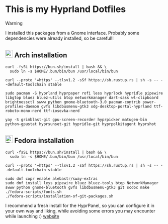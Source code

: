# This is my Hyprland Dotfiles

> [!WARNING]
> I installed this packages from a Gnome interface. Probably some dependencies were already installed, so be careful!!

## <img src="https://upload.wikimedia.org/wikipedia/commons/thumb/1/13/Arch_Linux_%22Crystal%22_icon.svg/256px-Arch_Linux_%22Crystal%22_icon.svg.png" alt="Arch Logo" width="24"> Arch installation

```
curl -fsSL https://bun.sh/install | bash && \
  sudo ln -s $HOME/.bun/bin/bun /usr/local/bin/bun
```
```
curl --proto '=https' --tlsv1.2 -sSf https://sh.rustup.rs | sh -s -- --default-toolchain stable
```
```
sudo pacman -S hyprland hyprpaper rofi less hyprlock hypridle pipewire libgtop bluez bluez-utils btop networkmanager dart-sass wl-clipboard brightnessctl swww python gnome-bluetooth-3.0 pacman-contrib power-profiles-daemon gvfs libdbusmenu-gtk3 xdg-desktop-portal-hyprland ttf-roboto-mono-nerd ttf-iosevka-nerd
```

```
yay -S grimblast-git gpu-screen-recorder hyprpicker matugen-bin python-gpustat hyprsunset-git hypridle-git hyprpolkitagent hyprshot
```

## <img src="https://upload.wikimedia.org/wikipedia/commons/thumb/3/3f/Fedora_logo.svg/267px-Fedora_logo.svg.png" alt="Fedora Logo" width="24"> Fedora installation

```
curl -fsSL https://bun.sh/install | bash && \
  sudo ln -s $HOME/.bun/bin/bun /usr/local/bin/bun
```
```
curl --proto '=https' --tlsv1.2 -sSf https://sh.rustup.rs | sh -s -- --default-toolchain stable
```
```
sudo dnf copr enable alebastr/sway-extras
sudo dnf install less pipewire bluez bluez-tools btop NetworkManager swww python gnome-bluetooth gvfs libdbusmenu-gtk3 git scdoc make
./fedora-scripts/fonts.sh
./fedora-scripts/installation-of-git-packages.sh
```

I recommend a fresh install for the HyprPanel, so you can configure it in your own way and liking, while avoiding some errors you may encounter while launching :) [website](https://hyprpanel.com/getting_started/installation.html)
